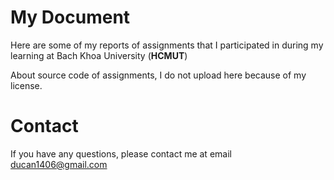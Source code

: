 # My Document

Here are some of my reports of assignments that I participated in during my learning at Bach Khoa University (**HCMUT**)

About source code of assignments, I do not upload here because of my license.

# Contact

If you have any questions, please contact me at email [ducan1406@gmail.com](ducan1406@gmail.com)
